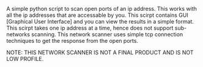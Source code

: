 A simple python script to scan open ports of an ip address.
This works with all the ip addresses that are accessable by you.
This scirpt contains GUI [Graphical User Interface] and you can view the results in a simple format.
This scirpt takes one ip address at a time, hence does not support sub-networks scanning. 
This network scanner uses simple tcp connection techniques to get the response from the open ports.

NOTE: THIS NETWORK SCANNER IS NOT A FINAL PRODUCT AND IS NOT LOW PROFILE.